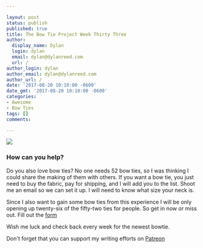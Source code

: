 ```yaml
---

layout: post
status: publish
published: true
title: The Bow Tie Project Week Thirty Three
author:
  display_name: Dylan
  login: dylan
  email: dylan@dylanreed.com
  url: /
author_login: dylan
author_email: dylan@dylanreed.com
author_url: /
date: '2017-08-20 10:10:00 -0600'
date_gmt: '2017-08-20 10:10:00 -0600'
categories:
- Awesome
- Bow Ties
tags: []
comments:

---
```


![](https://raw.githubusercontent.com/dylanreed/dylan.blog/gh-pages/images/bow-tie/Bowtie-week-33.jpg)


<h3>How can you help?</h3>

Do you also love bow ties? No one needs 52 bow ties, so I was thinking I could share the making of them with others. If you want a bow tie, you just need to buy the fabric, pay for shipping,  and I will add you to the list. Shoot me an email so we can set it up. I will need to know what size your neck is. 

Since I also want to gain some bow ties from this experience I will be only opening up twenty-six of the fifty-two ties for people. So get in now or miss out. Fill out the [form](http://dylan.la/2j1ogU3)

Wish me luck and check back every week for the newest bowtie.

Don't forget that you can support my writing efforts on [Patreon](https://www.patreon.com/dylanreed)





